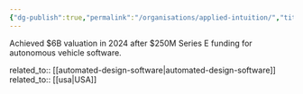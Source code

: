 ```yaml
---
{"dg-publish":true,"permalink":"/organisations/applied-intuition/","title":"Applied Intuition"}
---
```



Achieved $6B valuation in 2024 after $250M Series E funding for autonomous vehicle software.

related_to:: [[automated-design-software\|automated-design-software]]
related_to:: [[usa\|USA]]
